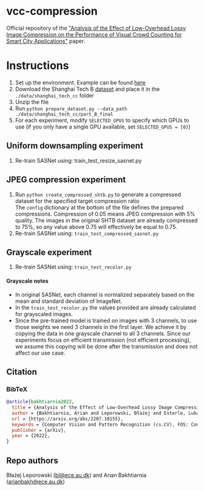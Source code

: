 # vcc-compression
Official repository of the ["Analysis of the Effect of Low-Overhead
Lossy Image Compression on the Performance of
Visual Crowd Counting for Smart City Applications"](https://arxiv.org/abs/2207.10155) paper.

# Instructions
1. Set up the environment. Example can be found [here](https://gitlab.au.dk/maleci/high-resolution-deep-learning)
2. Download the Shanghai Tech B [dataset](https://drive.google.com/drive/folders/13Sz1UNPN96cahwLubvS2aRxOGOUCyQ_i) 
and place it in the ```./data/shanghai_tech_cc``` folder
3. Unzip the file
4. Run ```python prepare_dataset.py --data_path ./data/shanghai_tech_cc/part_B_final```
5. For each experiment, modify `SELECTED_GPUS` to specify which GPUs to use (if you only have a single GPU available, 
set `SELECTED_GPUS = [0]`)

## Uniform downsampling experiment
1. Re-train SASNet using: train_test_resize_sasnet.py

## JPEG compression experiment
1. Run ```python create_compressed_shtb.py``` to generate a compressed dataset for the specified target compression ratio  
The ```config``` dictionary at the bottom of the file defines the prepared compressions. Compression of 0.05 means JPEG 
compression with 5% quality. The images in the original SHTB dataset are already compressed to 75%, so any value above 0.75 will 
effectively be equal to 0.75.
2. Re-train SASNet using: ```train_test_compressed_sasnet.py```

## Grayscale experiment
1. Re-train SASNet using: ```train_test_recolor.py```

#### Grayscale notes
* In original SASNet, each channel is normalized separately based on the mean and standard deviation of ImageNet.
* In the ```train_test_recolor.py``` the values provided are already calculated for grayscaled images.
* Since the pre-trained model is trained on images with 3 channels, to use those weights we need 3 channels in the first layer. 
We achieve it by copying the data in one grayscale channel to all 3 channels. Since our experiments focus on efficient 
transmission (not efficient processing), we assume this copying will be done after the transmission and does not 
affect our use case.

## Citation
### BibTeX
```bibtex
@article{bakhtiarnia2022,
  title = {Analysis of the Effect of Low-Overhead Lossy Image Compression on the Performance of Visual Crowd Counting for Smart City Applications},
  author = {Bakhtiarnia, Arian and Leporowski, Błażej and Esterle, Lukas and Iosifidis, Alexandros},
  url = {https://arxiv.org/abs/2207.10155},
  keywords = {Computer Vision and Pattern Recognition (cs.CV), FOS: Computer and information sciences, FOS: Computer and information sciences},
  publisher = {arXiv},
  year = {2022},
}

```

## Repo authors
Błażej Leporowski (bl@ece.au.dk) and Arian Bakhtiarnia (arianbakh@ece.au.dk)
